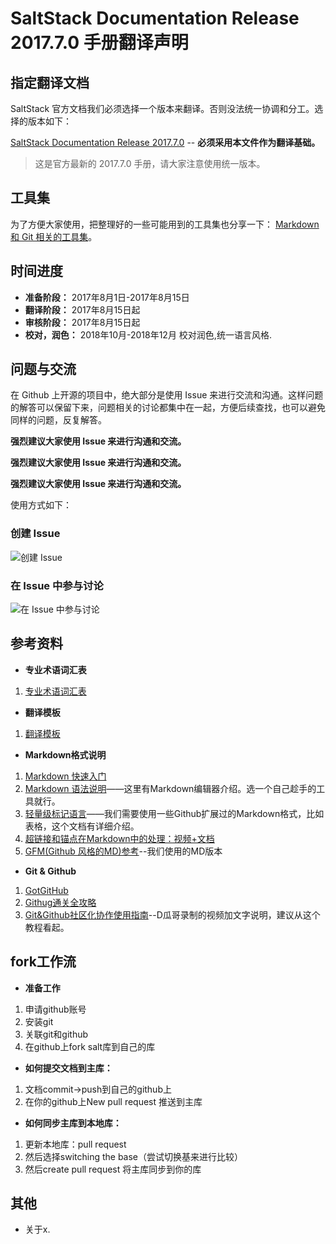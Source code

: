 # SaltStack Documentation Release 2017.7.0 手册翻译声明

## 指定翻译文档

SaltStack 官方文档我们必须选择一个版本来翻译。否则没法统一协调和分工。选择的版本如下：

[SaltStack Documentation Release 2017.7.0](https://docs.saltstack.com/en/latest/topics/releases/2017.7.0.html) -- **必须采用本文件作为翻译基础。**

> 这是官方最新的 2017.7.0 手册，请大家注意使用统一版本。

## 工具集

为了方便大家使用，把整理好的一些可能用到的工具集也分享一下： [Markdown 和 Git 相关的工具集](https://pan.baidu.com/s/1eRFFW9k)。

## 时间进度

* **准备阶段：** 2017年8月1日-2017年8月15日
* **翻译阶段：** 2017年8月15日起
* **审核阶段：** 2017年8月15日起
* **校对，润色：** 2018年10月-2018年12月 校对润色,统一语言风格.

## 问题与交流

在 Github 上开源的项目中，绝大部分是使用 Issue 来进行交流和沟通。这样问题的解答可以保留下来，问题相关的讨论都集中在一起，方便后续查找，也可以避免同样的问题，反复解答。

**强烈建议大家使用 Issue 来进行沟通和交流。**

**强烈建议大家使用 Issue 来进行沟通和交流。**

**强烈建议大家使用 Issue 来进行沟通和交流。**

使用方式如下：

### 创建 Issue

![创建 Issue](./tools/create_issue.jpeg)

### 在 Issue 中参与讨论

![在 Issue 中参与讨论](./tools/comment_issue.jpeg)



## 参考资料
* **专业术语词汇表**
 1. [专业术语词汇表](./docs/glossary.md)

* **翻译模板**
 1. [翻译模板](./Template.md)

* **Markdown格式说明**
 1. [Markdown 快速入门](http://wowubuntu.com/markdown/basic.html)
 2. [Markdown 语法说明](http://wowubuntu.com/markdown/index.html)——这里有Markdown编辑器介绍。选一个自己趁手的工具就行。
 3. [轻量级标记语言](http://www.worldhello.net/gotgithub/appendix/markups.html)——我们需要使用一些Github扩展过的Markdown格式，比如表格，这个文档有详细介绍。
 4. [超链接和锚点在Markdown中的处理：视频+文档](http://www.diguage.com/archives/64.html)
 1. [GFM(Github 风格的MD)参考](https://help.github.com/articles/github-flavored-markdown#references)--我们使用的MD版本

* **Git & Github**
 1. [GotGitHub](http://www.worldhello.net/gotgithub/)
 2. [Githug通关全攻略](http://fancyoung.com/blog/githug-cheat-sheet/)
 3. [Git&Github社区化协作使用指南](http://www.diguage.com/archives/42.html)--D瓜哥录制的视频加文字说明，建议从这个教程看起。
 
 ## fork工作流
* **准备工作**
 1. 申请github账号
 2. 安装git
 3.	关联git和github
 4.	在github上fork salt库到自己的库
 * **如何提交文档到主库：**
 1.	文档commit->push到自己的github上
 2.	在你的github上New pull request 推送到主库
 * **如何同步主库到本地库：**
 1.	更新本地库：pull request 
 2.	然后选择switching the base（尝试切换基来进行比较）
 3.	然后create pull request 将主库同步到你的库


## 其他
* 关于x.
